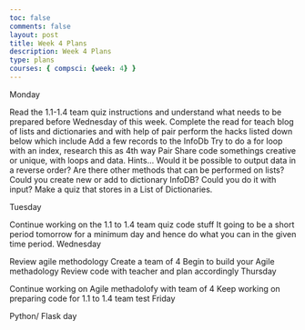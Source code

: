 ```yaml
---
toc: false
comments: false
layout: post
title: Week 4 Plans 
description: Week 4 Plans
type: plans 
courses: { compsci: {week: 4} }
---
```


Monday

 Read the 1.1-1.4 team quiz instructions and understand what needs to be prepared before Wednesday of this week.
 Complete the read for teach blog of lists and dictionaries and with help of pair perform the hacks listed down below which include
Add a few records to the InfoDb
Try to do a for loop with an index, research this as 4th way
Pair Share code somethings creative or unique, with loops and data. Hints…
Would it be possible to output data in a reverse order?
Are there other methods that can be performed on lists?
Could you create new or add to dictionary InfoDB? Could you do it with input?
Make a quiz that stores in a List of Dictionaries.

Tuesday

 Continue working on the 1.1 to 1.4 team quiz code stuff
It going to be a short period tomorrow for a minimum day and hence do what you can in the given time period.
Wednesday

 Review agile methodology
 Create a team of 4
 Begin to build your Agile methadology
 Review code with teacher and plan accordingly
Thursday

 Continue working on Agile methadolofy with team of 4
 Keep working on preparing code for 1.1 to 1.4 team test
Friday

 Python/ Flask day